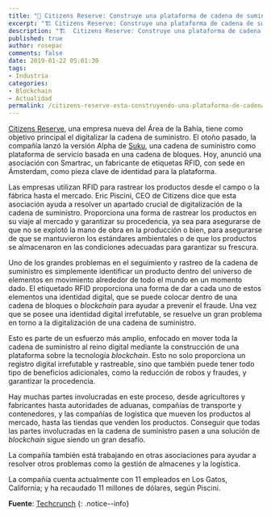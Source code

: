 ```yaml
---
title: "📰 Citizens Reserve: Construye una plataforma de cadena de suministro sobre tecnología blockchain"
excerpt: "🏗 Citizens Reserve: Construye una plataforma de cadena de suministro sobre tecnología blockchain"
description: "🏗  Citizens Reserve: Construye una plataforma de cadena de suministro sobre tecnología blockchain"
published: true
author: rosepac
comments: false
date: 2019-01-22 05:01:30
tags:
- Industria
categories:
- Blockchain
- Actualidad
permalink: /citizens-reserve-esta-construyendo-una-plataforma-de-cadena-de-suministro-sobre-tecnologia-blockchain
---
```

[Citizens Reserve](https://www.citizensreserve.com), una empresa nueva del Área de la Bahía, tiene como objetivo principal el digitalizar la cadena de suministro. El otoño pasado, la compañía lanzó la versión Alpha de [Suku](https://www.suku.world), una cadena de suministro como plataforma de servicio basada en una cadena de bloques. Hoy, anunció una asociación con Smartrac, un fabricante de etiquetas RFID, con sede en Ámsterdam, como pieza clave de identidad para la plataforma.

Las empresas utilizan RFID para rastrear los productos desde el campo o la fábrica hasta el mercado. Eric Piscini, CEO de Citizens dice que esta asociación ayuda a resolver un apartado crucial de digitalización de la cadena de suministro. Proporciona una forma de rastrear los productos en su viaje al mercado y garantizar su procedencia, ya sea para asegurarse de que no se explotó la mano de obra en la producción o bien, para asegurarse de que se mantuvieron los estándares ambientales o de que los productos se almacenaron en las condiciones adecuadas para garantizar su frescura.

Uno de los grandes problemas en el seguimiento y rastreo de la cadena de suministro es simplemente identificar un producto dentro del universo de elementos en movimiento alrededor de todo el mundo en un momento dado. El etiquetado RFID proporciona una forma de dar a cada uno de estos elementos una identidad digital, que se puede colocar dentro de una cadena de bloques o _blockchain_ para ayudar a prevenir el fraude. Una vez que se posee una identidad digital irrefutable, se resuelve un gran problema en torno a la digitalización de una cadena de suministro.

Esto es parte de un esfuerzo más amplio, enfocado en mover toda la cadena de suministro al reino digital mediante la construcción de una plataforma sobre la tecnología _blockchain_. Esto no solo proporciona un registro digital irrefutable y rastreable, sino que también puede tener todo tipo de beneficios adicionales, como la reducción de robos y fraudes, y garantizar la procedencia.

Hay muchas partes involucradas en este proceso, desde agricultores y fabricantes hasta autoridades de aduanas, compañías de transporte y contenedores, y las compañías de logística que mueven los productos al mercado, hasta las tiendas que venden los productos. Conseguir que todas las partes involucradas en la cadena de suministro pasen a una solución de _blockchain_ sigue siendo un gran desafío.

La compañía también está trabajando en otras asociaciones para ayudar a resolver otros problemas como la gestión de almacenes y la logística.

La compañía cuenta actualmente con 11 empleados en Los Gatos, California; y ha recaudado 11 millones de dólares, según Piscini.

**Fuente**: [Techcrunch](https://techcrunch.com/2019/01/22/citizens-reserve-is-building-a-supply-chain-platform-on-the-blockchain)
{: .notice--info}
